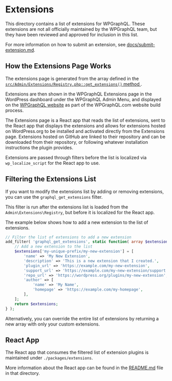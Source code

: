 # Extensions

This directory contains a list of extensions for WPGraphQL. These extensions are not all officially maintained by the WPGraphQL team, but they have been reviewed and approved for inclusion in this list.

For more information on how to submit an extension, see [docs/submit-extension.md](../docs/submit-extension.md).

## How the Extensions Page Works

The extensions page is generated from the array defined in the [`src/Admin/Extensions/Registry.php::get_extensions()` method ](./Registry.php).

Extensions are then shown in the WPGraphQL Extensions page in the WordPress dashboard under the WPGraphQL Admin Menu, and displayed on the [WPGraphQL website](https://www.wpgraphql.com/extensions/) as part of the WPGraphQL.com website build process.

The Extensions page is a React app that reads the list of extensions, sent to the React app that displays the extensions and allows for extensions hosted on WordPress.org to be installed and activated directly from the Extensions page. Extensions hosted on GitHub are linked to their repository and can be downloaded from their repository, or following whatever installation instructions the plugin provides.

Extensions are passed through filters before the list is localized via `wp_localize_script` for the React app to use.

## Filtering the Extensions List

If you want to modify the extensions list by adding or removing extensions, you can use the `graphql_get_extensions` filter.

This filter is run after the extensions list is loaded from the `Admin\Extensions\Registry`, but before it is localized for the React app.

The example below shows how to add a new extension to the list of extensions.

```php
// Filter the list of extensions to add a new extension
add_filter( 'graphql_get_extensions', static function( array $extensions ) {
	// Add a new extension to the list
	$extensions['my-unique-prefix/my-new-extension'] = [
		'name' => 'My New Extension',
		'description' => 'This is a new extension that I created.',
		'plugin_url' => 'https://example.com/my-new-extension',
		'support_url' => 'https://example.com/my-new-extension/support',
		'repo_url' => 'https://wordpress.org/plugins/my-new-extension',
		'author' => [
			'name' => 'My Name',
			'homepage' => 'https://example.com/my-homepage',
		],
	];
	return $extensions;
} );
```

Alternatively, you can override the entire list of extensions by returning a new array with only your custom extensions.

## React App

The React app that consumes the filtered list of extension plugins is maintained under `./packages/extensions`.

More information about the React app can be found in the [README.md](../packages/extensions/README.md) file in that directory.
